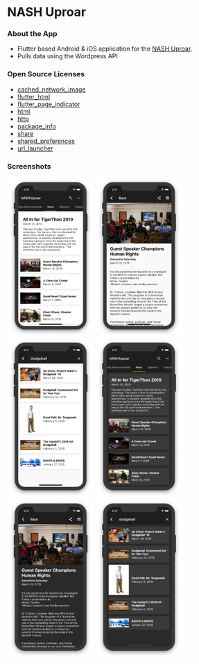 # NASH Uproar

### About the App
- Flutter based Android & iOS application for the [NASH Uproar](https://nashuproar.org).
- Pulls data using the Wordpress API 

### Open Source Licenses
- [cached_network_image](https://pub.dartlang.org/packages/cached_network_image)
- [flutter_html](https://pub.dartland.org/packages/flutter_html)
- [flutter_page_indicator](https://pub.dartlang.org/packages/flutter_page_indicator)
- [html](https://pub.dartlang.org/packages/html)
- [http](https://pub.dartlang.org/packages/http)
- [package_info](https://pub.dartlang.org/packages/package_info)
- [share](https://pub.dartlang.org/packages/share)
- [shared_preferences](https://pub.dartlang.org/packages/shared_preferences)
- [url_launcher](https://pub.dartlang.org/packages/url_launcher)

### Screenshots
<img width="200px" src="screenshots/ioslighthome.png" />
<img width="200px" src="screenshots/ioslightarticle.png" />
<img width="200px" src="screenshots/ioslightsearch.png" />
<img width="200px" src="screenshots/iosdarkhome.png" />
<img width="200px" src="screenshots/iosdarkarticle.png" />
<img width="200px" src="screenshots/iosdarksearch.png" />
